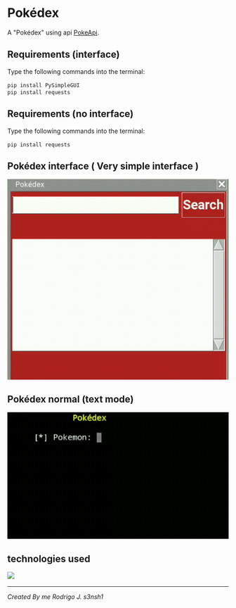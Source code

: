 # Pokédex
A "Pokédex" using api [PokeApi](https://pokeapi.co/).

## Requirements (interface)
Type the following commands into the terminal:

```
pip install PySimpleGUI
pip install requests
```
## Requirements (no interface)
Type the following commands into the terminal:

```
pip install requests
```
## Pokédex interface ( Very simple interface )
<img src="imagens/gif_gui.gif"/>

## Pokédex normal (text mode)
<img src="imagens/gif_poke.gif"/>

## technologies used
<img src="http://ForTheBadge.com/images/badges/made-with-python.svg"/>

___
_Created By me Rodrigo J. s3nsh1_
